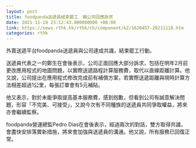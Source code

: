 ```yaml
---
layout: post
title: foodpanda送遞員結束罷工　稱公司回應訴求
date: 2021-11-18 23:12:43.000000000 +08:00
link: https://news.rthk.hk/rthk/ch/component/k2/1620457-20211118.htm
categories: rthk
---
```


外賣送遞平台foodpanda送遞員與公司達成共識，結束罷工行動。

送遞員代表之一的鄭生在會後表示，公司正面回應大部分訴求，包括在明年2月前更改應用程式的地圖問題，以實際送遞路程計算服務費，取代以直線距離計算。他又說，公司提出在應用程式修改完成前有補償方案，若實際送遞距離與現時計算方法相差超過1公里，每張訂單會有5元補貼。

他又表示，對於未能爭取提高基本服務費，感到抱歉，但看到公司有誠意解決問題，形容「不完美、可接受」，又說今次有不同種族的送遞員共同爭取權益，將來亦會繼續監察。

foodpanda營運總監Pedro Dias在會後表示，經過兩次的對話，雙方取得共識，會盡快安排落實新措施，將來會加強與送遞員的溝通。他又說，所有服務已回復正常。
